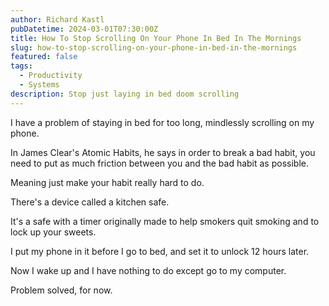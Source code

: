```yaml
---
author: Richard Kastl
pubDatetime: 2024-03-01T07:30:00Z
title: How To Stop Scrolling On Your Phone In Bed In The Mornings
slug: how-to-stop-scrolling-on-your-phone-in-bed-in-the-mornings
featured: false
tags:
  - Productivity
  - Systems
description: Stop just laying in bed doom scrolling
---
```


I have a problem of staying in bed for too long, mindlessly scrolling on my phone. 

In James Clear's Atomic Habits, he says in order to break a bad habit, you need to put as much friction between you and the bad habit as possible.

Meaning just make your habit really hard to do. 

There's a device called a kitchen safe. 

It's a safe with a timer originally made to help smokers quit smoking and to lock up your sweets. 

I put my phone in it before I go to bed, and set it to unlock 12 hours later. 

Now I wake up and I have nothing to do except go to my computer. 

Problem solved, for now. 